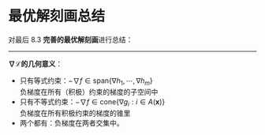 # 最优解刻画总结

对最后 8.3 **完善的最优解刻画**进行总结：

---

**$\nabla\mathcal{L}$的几何意义**：

* 只有等式约束：$-\nabla f\in\text{span}\{\nabla h_1,\cdots,\nabla h_m\}$  
  负梯度在所有（积极）约束的梯度的子空间中  
* 只有不等式约束：$-\nabla f\in\text{cone}\{\nabla g_i:i\in A(\boldsymbol{x})\}$  
  负梯度在所有积极约束的梯度的锥里
* 两个都有：负梯度在两者交集中。
